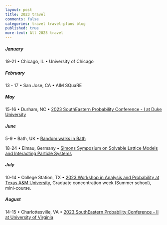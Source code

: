 ```yaml
---
layout: post
title: 2023 travel
comments: false
categories: travel travel-plans blog
published: true
more-text: All 2023 travel
---
```


##### January

19-21 
&bull;
Chicago, IL
&bull;
University of Chicago

<!--more-->

##### February

13 - 17
&bull; 
San Jose, CA 
&bull; 
AIM SQuaRE

<!-- ##### March -->

<!-- ##### April -->

##### May

15-16 &bull;  Durham, NC &bull; <a href="https://services.math.duke.edu/~rtd/SEPC2023/SEPC2023.html">2023 SouthEastern Probability Conference - I at Duke University</a>


##### June

5-9 &bull; Bath, UK &bull; <a href="https://heilbronn.ac.uk/2022/07/14/hq-random-walks-in-bath/">Random walks in Bath</a>


18-24 &bull; Elmau, Germany &bull;  <a href="https://www.simonsfoundation.org/event/solvable-lattice-models-and-interacting-particle-systems-2023/">Simons Symposium on Solvable Lattice Models and Interacting Particle Systems</a>

##### July

10-14 &bull; 
College Station, TX
&bull; 
<a href="https://www.math.tamu.edu/conferences/functional_analysis/PANEM.html">2023 Workshop in Analysis and Probability at Texas A&amp;M University</a>, Graduate concentration week (Summer school), mini-course.

##### August

14-15 &bull; Charlottesville, VA &bull; <a href="https://math.virginia.edu/2023/02/SEPC2/">2023 SouthEastern Probability Conference - II at University of Virginia</a>

<!-- ##### September -->

<!-- ##### October  -->

<!-- ##### November -->

<!-- ##### December -->
